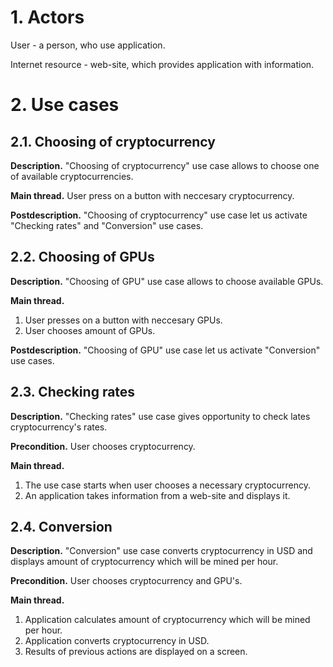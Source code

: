 # **1. Actors**

User - a person, who use application.

Internet resource - web-site, which provides application with information.

# **2. Use cases**

## **2.1. Choosing of cryptocurrency** 

 **Description.** "Choosing of cryptocurrency" use case allows to choose one of available cryptocurrencies. 

 **Main thread.** User press on a button with neccesary cryptocurrency.

 **Postdescription.** "Choosing of cryptocurrency" use case let us activate "Checking rates" and "Conversion" use cases.


## **2.2. Choosing of GPUs**

 **Description.** "Choosing of GPU" use case allows to choose available GPUs. 

 **Main thread.** 

1. User presses on a button with neccesary GPUs.
2. User chooses amount of GPUs.

 **Postdescription.** "Choosing of GPU" use case let us activate "Conversion" use cases.


## **2.3. Checking rates**

 **Description.** "Checking rates" use case gives opportunity to check lates cryptocurrency's rates.

 **Precondition.** User chooses cryptocurrency.

 **Main thread.**
1. The use case starts when user chooses a necessary cryptocurrency.
2. An application takes information from a web-site and displays it.

## **2.4. Conversion**

 **Description.** "Conversion" use case converts cryptocurrency in USD and displays amount of cryptocurrency which will be mined per hour.

 **Precondition.** User chooses cryptocurrency and GPU's.

 **Main thread.**

1. Application calculates amount of cryptocurrency which will be mined per hour.
2. Application converts cryptocurrency in USD.
3. Results of previous actions are displayed on a screen. 
 
